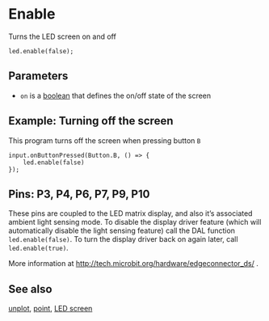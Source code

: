 # Enable

Turns the LED screen on and off

```sig
led.enable(false);
```

## Parameters

* ``on`` is a [boolean](/types/boolean) that defines the on/off state of the screen

## Example: Turning off the screen

This program turns off the screen when pressing button ``B``

```blocks
input.onButtonPressed(Button.B, () => {
    led.enable(false)
});
```

## Pins: P3, P4, P6, P7, P9, P10

These pins are coupled to the LED matrix display, and also it’s associated ambient light sensing mode.
To disable the display driver feature (which will automatically disable the light sensing feature) call the DAL function ``led.enable(false)``. 
To turn the display driver back on again later, call ``led.enable(true)``.

More information at http://tech.microbit.org/hardware/edgeconnector_ds/ .

## See also

[unplot](/reference/led/unplot), [point](/reference/led/point), [LED screen](/device/screen)
